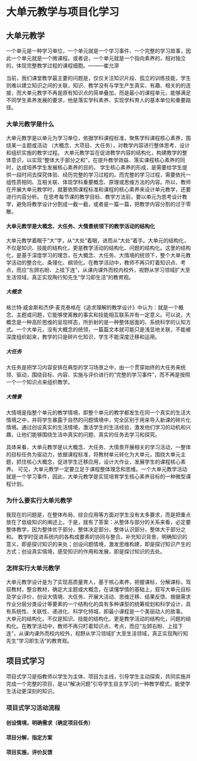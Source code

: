 # 大单元教学与项目化学习

## 大单元教学

一个单元是一种学习单位，一个单元就是一个学习事件、一个完整的学习故事，因此一个单元就是一个微课程。或者说，一个单元就是一个指向素养的，相对独立的，体现完整教学过程的课程细胞。———崔允漷

当前，我们课堂教学最主要的问题是，仅仅关注知识片段、孤立的训练技能，学生则难以建立知识之间的关联，知识、教学没有与学生产生真实、有趣、相关的的连接，而大单元教学不再是原有知识点的简单叠加，而是最小的课程单元，能够满足不同学生素养发展的要求，他是落实学科素养、实现学科育人的基本单位和重要路径。

### 大单元教学是什么

大单元教学是以单元为学习单位，依据学科课程标准，聚焦学科课程核心素养，围绕某一主题或活动 （大概念、大项目、大任务），对教学内容进行整体思考、设计和组织实施的教学过程。
大单元教学旨在促进教学内容的结构化，构建教学的整体意识，以实现“整体大于部分之和”，在提升教学效益、落实课程核心素养的同时，达成培养学生发展核心素养的目的。
学生核心素养的形成，是需要给学生提供一段时间去探究体验、经历完整的学习过程的。而完整的学习过程，需要依托一组性质相同、互相关联、体现学科重要概念、原理或思维方法的内容。所以，教师在开展大单元教学时，就要依照课程标准和课程的核心素养来设计单元教学，还要进行内容分析。
在思考每节课的教学目标、教学方法前，要以单元为思考设计教学，避免将教学设计分割成一截一截，或者是一篇一篇，把教学内容分割的过于零散。

#### 大单元教学是大概念、大任务、大情景统领下的教学活动的结构化

大单元教学着眼于“大”字，从“大处”着眼，进而从“大处”着手。大单元的结构化，不仅是知识、技能的结构化，更是教学活动的结构化、问题的结构化。这里的结构化，是基于深度学习的理念，在大概念、大任务、大情境的统领下，整个大单元教学活动的整合化、条理化、纲领化。在教学活动中，教师不再只盯着知识点、考点，而应“左顾右盼、上挂下连”，从课内课外而校内校外，视野从学习领域扩大至生活领域，真正实现陶行知先生“学习即生活”的教育观。

##### 大概念

格兰特·威金斯和杰伊·麦克泰格在《追求理解的教学设计》中认为：就是一个概念、主题或问题，它能够使离散的事实和技能相互联系并有一定意义。可以说，大概念是一种高阶思维的呈现样态，所折射的是一种整体层面的、系统科学的认知方式。一个大单元，没有大概念的统领，一篇篇文本就可能只是浅显地关联，不能被深度组织起来，教学的只是碎片化知识，学生不能深度迁移和运用。

##### 大任务

大任务是把学习内容安排在典型的学习场景之中，由一个贯穿始终的大任务来统领、驱动，围绕目标、内容、实施与评价进行的“完整的学习事件”，而不再是按照一个一个知识点来组织教学。

##### 大情景

大情境是指整个单元的教学情境，即整个单元的教学都发生在同一个真实的生活大情境之中，并将学生暴露于自然的问题情境中，完全区别于用来导入新课的碎片化情境。通过创设真实的生活情境，激活学生的生活经验，激发他们学习的动机和兴趣，让他们能够围绕生活中真实的问题、真实的任务去学习和探究。

具体来看，大单元教学是以大概念、大任务、大情景开展相关的学习活动，一整体的目标任务为驱动力，依据课程标准，将教材单元转化为大单元，围绕大单元主题，抓住核心大概念，促进学生迁移应用，设计大作业，发展学生的课程核心素养。
可见，大单元教学一定要立足于课程整体理念和思维。一个大单元教学活动就是一个学习事件，因此，大单元教学是实现培育学生核心素养目标的一种微型课程计划。

### 为什么要实行大单元教学

我现在的问题是，在整体布局、综合应用等方面对学生没有太多要求，而是把重点放在了低级知识的阐述上。于是，就有了答案：从整体与部分的关系来看，必定要整体教学，因为整体优于部分，整体决定部分，整体认识部分，整体大于部分之和。
教学时促进系统内的各构成要素的协同与整合。补充知识背景，明确知识的意义，即是探讨知识的来处；创设问题情境，激发思维构建，即是探讨知识产生的方式；创设真实情境，感受知识的作用和发展，即是探讨知识的去处。

### 怎样实行大单元教学

大单元教学设计是为了实现高质量育人，基于核心素养，把握课标，分解课标，驾驭教材，整合教材，确定大主题或大概念，在读懂学情的基础上，叙写大单元目标及学业评价，创设大情境、大任务、开展大活动、思维迁移、结果反馈、根据需求作业分层分类设计等要素的一个结构化的具有多种课型的统筹规划和科学设计，具有系统性、关联性、递进化、科学化特城，即最小课程是一个美丽动人的故事。
大单元的结构化，不仅是知识、技能的结构化，更是教学活动的结构化，问题的结构化。在教学活动中，教师不再只盯着知识点、考点，而应“左顾右盼、上挂下连”，从课内课外而校内校外，视野从学习领域扩大至生活领域，真正实现陶行知先生“学习即生活”的教育观。

## 项目式学习

项目式学习是指教师以学生为主体、项目为主线，引导学生主动探索，共同实施并完成一个完整的项目，是以“解决问题”引导学生自主学习的一种教学模式，能使学生活动更深刻的知识。

### 项目式学习活动流程

#### 创设情境，明确需求（确定项目任务）

#### 项目分解，指定方案

#### 项目实施，评价反馈

